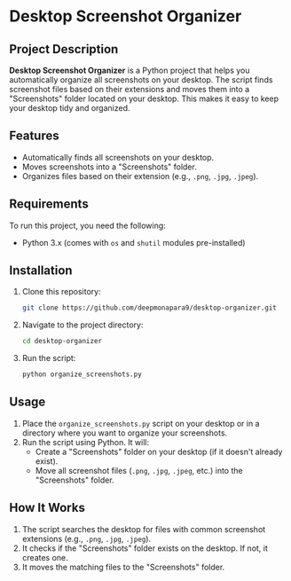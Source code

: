 # Desktop Screenshot Organizer

## Project Description

**Desktop Screenshot Organizer** is a Python project that helps you automatically organize all screenshots on your desktop. The script finds screenshot files based on their extensions and moves them into a "Screenshots" folder located on your desktop. This makes it easy to keep your desktop tidy and organized.

## Features

- Automatically finds all screenshots on your desktop.
- Moves screenshots into a "Screenshots" folder.
- Organizes files based on their extension (e.g., `.png`, `.jpg`, `.jpeg`).

## Requirements

To run this project, you need the following:

- Python 3.x (comes with `os` and `shutil` modules pre-installed)

## Installation

1. Clone this repository:

    ```bash
    git clone https://github.com/deepmonapara9/desktop-organizer.git
    ```

2. Navigate to the project directory:

    ```bash
    cd desktop-organizer
    ```

3. Run the script:

    ```bash
    python organize_screenshots.py
    ```

## Usage

1. Place the `organize_screenshots.py` script on your desktop or in a directory where you want to organize your screenshots.
2. Run the script using Python. It will:
   - Create a "Screenshots" folder on your desktop (if it doesn't already exist).
   - Move all screenshot files (`.png`, `.jpg`, `.jpeg`, etc.) into the "Screenshots" folder.

## How It Works

1. The script searches the desktop for files with common screenshot extensions (e.g., `.png`, `.jpg`, `.jpeg`).
2. It checks if the "Screenshots" folder exists on the desktop. If not, it creates one.
3. It moves the matching files to the "Screenshots" folder.
